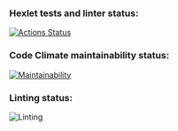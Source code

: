 ### Hexlet tests and linter status:
[![Actions Status](https://github.com/NetDead/frontend-project-lvl1/workflows/hexlet-check/badge.svg)](https://github.com/NetDead/frontend-project-lvl1/actions)

### Code Climate maintainability status:
[![Maintainability](https://api.codeclimate.com/v1/badges/a99a88d28ad37a79dbf6/maintainability)](https://codeclimate.com/github/codeclimate/codeclimate/maintainability)

### Linting status:
![Linting](https://github.com/NetDead/frontend-project-lvl1/actions/workflows/github-actions.yml/badge.svg)
